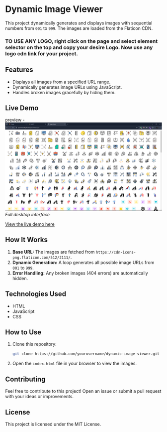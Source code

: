 # Dynamic Image Viewer

This project dynamically generates and displays images with sequential numbers from `001` to `999`. The images are loaded from the Flaticon CDN.


### TO USE ANY LOGO, right click on the page and select element selector on the top and copy your desire Logo. Now use any logo cdn link for your project.

## Features

- Displays all images from a specified URL range.
- Dynamically generates image URLs using JavaScript.
- Handles broken images gracefully by hiding them.

## Live Demo

preview - 
![Desktop View](LogoPage.png)
*Full desktop interface*

[View the live demo here](https://gopendranath.github.io/placeholderLogo/)

## How It Works

1. **Base URL:** The images are fetched from `https://cdn-icons-png.flaticon.com/512/2111/`.
2. **Dynamic Generation:** A loop generates all possible image URLs from `001` to `999`.
3. **Error Handling:** Any broken images (404 errors) are automatically hidden.

## Technologies Used

- HTML
- JavaScript
- CSS

## How to Use

1. Clone this repository:
    ```bash
    git clone https://github.com/yourusername/dynamic-image-viewer.git
    ```
2. Open the `index.html` file in your browser to view the images.

## Contributing

Feel free to contribute to this project! Open an issue or submit a pull request with your ideas or improvements.

## License

This project is licensed under the MIT License.

